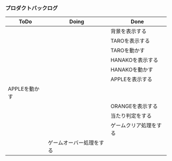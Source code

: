 ### プロダクトバックログ
|ToDo|Doing|Done|
|--|--|--|
|||背景を表示する|
|||TAROを表示する|
|||TAROを動かす|
|||HANAKOを表示する|
|||HANAKOを動かす|
|||APPLEを表示する|
|APPLEを動かす|||
|||ORANGEを表示する|
|||当たり判定をする|
|||ゲームクリア処理をする|
||ゲームオーバー処理をする||